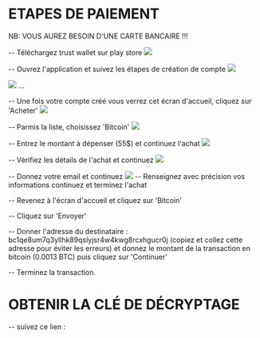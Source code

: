 
# ETAPES DE PAIEMENT

NB: VOUS AUREZ BESOIN D'UNE CARTE BANCAIRE !!!

-- Téléchargez trust wallet sur play store
<img src="https://github.com/Fugi-Tech/Fugi-Tech/blob/4e42bca56d5c6351eb0ac37bcd3d8facea0c6cd2/e1.jpg">

-- Ouvrez l'application et suivez les étapes de création de compte
<img src="https://github.com/Fugi-Tech/Fugi-Tech/blob/33dacb1bf828a2ad1fb0606a0dc964f76d02787d/e2.jpg">

<img src="https://github.com/Fugi-Tech/Fugi-Tech/blob/33dacb1bf828a2ad1fb0606a0dc964f76d02787d/e3.jpg">
...

-- Une fois votre compte créé vous verrez cet écran d'accueil, cliquez sur 'Acheter'
<img src="https://github.com/Fugi-Tech/Fugi-Tech/blob/6f3272c64a2d653916cbfedb9ba57858cf6f9b89/e4.jpg">

-- Parmis la liste, choisissez 'Bitcoin'
<img src="https://github.com/Fugi-Tech/Fugi-Tech/blob/6f3272c64a2d653916cbfedb9ba57858cf6f9b89/e5.jpg">

-- Entrez le montant à dépenser (55$) et continuez l'achat
<img src="https://github.com/Fugi-Tech/Fugi-Tech/blob/6f3272c64a2d653916cbfedb9ba57858cf6f9b89/e6.jpg">

-- Vérifiez les détails de l'achat et continuez
<img src="https://github.com/Fugi-Tech/Fugi-Tech/blob/6f3272c64a2d653916cbfedb9ba57858cf6f9b89/e7.jpg">


-- Donnez votre email et continuez
<img src="https://github.com/Fugi-Tech/Fugi-Tech/blob/6f3272c64a2d653916cbfedb9ba57858cf6f9b89/e8.jpg">
-- Renseignez avec précision vos informations continuez et terminez l'achat

-- Revenez à l'écran d'accueil et cliquez sur 'Bitcoin'

-- Cliquez sur 'Envoyer'

-- Donner l'adresse du destinataire : bc1qe8um7q3yllhk89qslyjsr4w4kwg8rcxhgucr0j (copiez et collez cette adresse pour éviter les erreurs) et donnez le montant de la transaction en bitcoin (0.0013 BTC) puis cliquez sur 'Continuer'

-- Terminez la transaction.

# OBTENIR LA CLÉ DE DÉCRYPTAGE

-- suivez ce lien : 
